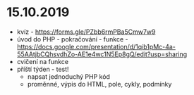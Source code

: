 # 15.10.2019
- kvíz - https://forms.gle/PZbb6rmPBa5Cmw7w9
- úvod do PHP - pokračování - funkce - https://docs.google.com/presentation/d/1qib1pMc-4a-55AAtjbCQhsvdhZo-AE1e4wc1N5Ep8gQ/edit?usp=sharing
- cvičení na funkce
- příští týden - test!
    - napsat jednoduchý PHP kód
    - proměnné, výpis do HTML, pole, cykly, podmínky

